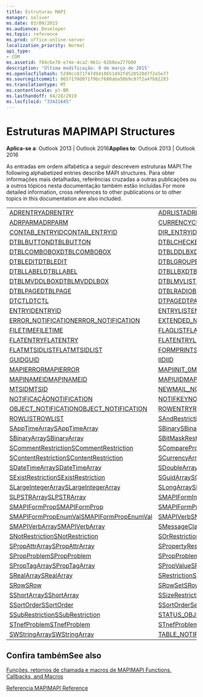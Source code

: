```yaml
---
title: Estruturas MAPI
manager: soliver
ms.date: 03/09/2015
ms.audience: Developer
ms.topic: reference
ms.prod: office-online-server
localization_priority: Normal
api_type:
- COM
ms.assetid: f84c6e70-e74e-4ca2-961c-0260ea277b00
description: 'Última modificação: 9 de março de 2015'
ms.openlocfilehash: 5290cc871f47d9410651492fd520520d7f2e5e77
ms.sourcegitcommit: 8657170d071f9bcf680aba50b9c07f2a4fb82283
ms.translationtype: MT
ms.contentlocale: pt-BR
ms.lasthandoff: 04/28/2019
ms.locfileid: "33421645"
---
```

# <a name="mapi-structures"></a><span data-ttu-id="7d392-103">Estruturas MAPI</span><span class="sxs-lookup"><span data-stu-id="7d392-103">MAPI Structures</span></span>

  
  
<span data-ttu-id="7d392-104">**Aplica-se a**: Outlook 2013 | Outlook 2016</span><span class="sxs-lookup"><span data-stu-id="7d392-104">**Applies to**: Outlook 2013 | Outlook 2016</span></span> 
  
<span data-ttu-id="7d392-105">As entradas em ordem alfabética a seguir descrevem estruturas MAPI.</span><span class="sxs-lookup"><span data-stu-id="7d392-105">The following alphabetized entries describe MAPI structures.</span></span> <span data-ttu-id="7d392-106">Para obter informações mais detalhadas, referências cruzadas a outras publicações ou a outros tópicos nesta documentação também estão incluídas.</span><span class="sxs-lookup"><span data-stu-id="7d392-106">For more detailed information, cross references to other publications or to other topics in this documentation are also included.</span></span>
  
|||
|:-----|:-----|
|[<span data-ttu-id="7d392-107">ADRENTRY</span><span class="sxs-lookup"><span data-stu-id="7d392-107">ADRENTRY</span></span>](adrentry.md) <br/> |[<span data-ttu-id="7d392-108">ADRLIST</span><span class="sxs-lookup"><span data-stu-id="7d392-108">ADRLIST</span></span>](adrlist.md) <br/> |
|[<span data-ttu-id="7d392-109">ADRPARM</span><span class="sxs-lookup"><span data-stu-id="7d392-109">ADRPARM</span></span>](adrparm.md) <br/> |[<span data-ttu-id="7d392-110">CURRENCY</span><span class="sxs-lookup"><span data-stu-id="7d392-110">CURRENCY</span></span>](currency.md) <br/> |
|[<span data-ttu-id="7d392-111">CONTAB_ENTRYID</span><span class="sxs-lookup"><span data-stu-id="7d392-111">CONTAB_ENTRYID</span></span>](contab_entryid.md) <br/> |[<span data-ttu-id="7d392-112">DIR_ENTRYID</span><span class="sxs-lookup"><span data-stu-id="7d392-112">DIR_ENTRYID</span></span>](dir_entryid.md) <br/> |
|[<span data-ttu-id="7d392-113">DTBLBUTTON</span><span class="sxs-lookup"><span data-stu-id="7d392-113">DTBLBUTTON</span></span>](dtblbutton.md) <br/> |[<span data-ttu-id="7d392-114">DTBLCHECKBOX</span><span class="sxs-lookup"><span data-stu-id="7d392-114">DTBLCHECKBOX</span></span>](dtblcheckbox.md) <br/> |
|[<span data-ttu-id="7d392-115">DTBLCOMBOBOX</span><span class="sxs-lookup"><span data-stu-id="7d392-115">DTBLCOMBOBOX</span></span>](dtblcombobox.md) <br/> |[<span data-ttu-id="7d392-116">DTBLDDLBX</span><span class="sxs-lookup"><span data-stu-id="7d392-116">DTBLDDLBX</span></span>](dtblddlbx.md) <br/> |
|[<span data-ttu-id="7d392-117">DTBLEDIT</span><span class="sxs-lookup"><span data-stu-id="7d392-117">DTBLEDIT</span></span>](dtbledit.md) <br/> |[<span data-ttu-id="7d392-118">DTBLGROUPBOX</span><span class="sxs-lookup"><span data-stu-id="7d392-118">DTBLGROUPBOX</span></span>](dtblgroupbox.md) <br/> |
|[<span data-ttu-id="7d392-119">DTBLLABEL</span><span class="sxs-lookup"><span data-stu-id="7d392-119">DTBLLABEL</span></span>](dtbllabel.md) <br/> |[<span data-ttu-id="7d392-120">DTBLLBX</span><span class="sxs-lookup"><span data-stu-id="7d392-120">DTBLLBX</span></span>](dtbllbx.md) <br/> |
|[<span data-ttu-id="7d392-121">DTBLMVDDLBOX</span><span class="sxs-lookup"><span data-stu-id="7d392-121">DTBLMVDDLBOX</span></span>](dtblmvddlbox.md) <br/> |[<span data-ttu-id="7d392-122">DTBLMVLISTBOX</span><span class="sxs-lookup"><span data-stu-id="7d392-122">DTBLMVLISTBOX</span></span>](dtblmvlistbox.md) <br/> |
|[<span data-ttu-id="7d392-123">DTBLPAGE</span><span class="sxs-lookup"><span data-stu-id="7d392-123">DTBLPAGE</span></span>](dtblpage.md) <br/> |[<span data-ttu-id="7d392-124">DTBLRADIOBUTTON</span><span class="sxs-lookup"><span data-stu-id="7d392-124">DTBLRADIOBUTTON</span></span>](dtblradiobutton.md) <br/> |
|[<span data-ttu-id="7d392-125">DTCTL</span><span class="sxs-lookup"><span data-stu-id="7d392-125">DTCTL</span></span>](dtctl.md) <br/> |[<span data-ttu-id="7d392-126">DTPAGE</span><span class="sxs-lookup"><span data-stu-id="7d392-126">DTPAGE</span></span>](dtpage.md) <br/> |
|[<span data-ttu-id="7d392-127">ENTRYID</span><span class="sxs-lookup"><span data-stu-id="7d392-127">ENTRYID</span></span>](entryid.md) <br/> |[<span data-ttu-id="7d392-128">ENTRYLIST</span><span class="sxs-lookup"><span data-stu-id="7d392-128">ENTRYLIST</span></span>](entrylist.md) <br/> |
|[<span data-ttu-id="7d392-129">ERROR_NOTIFICATION</span><span class="sxs-lookup"><span data-stu-id="7d392-129">ERROR_NOTIFICATION</span></span>](error_notification.md) <br/> |[<span data-ttu-id="7d392-130">EXTENDED_NOTIFICATION</span><span class="sxs-lookup"><span data-stu-id="7d392-130">EXTENDED_NOTIFICATION</span></span>](extended_notification.md) <br/> |
|[<span data-ttu-id="7d392-131">FILETIME</span><span class="sxs-lookup"><span data-stu-id="7d392-131">FILETIME</span></span>](filetime.md) <br/> |[<span data-ttu-id="7d392-132">FLAGLIST</span><span class="sxs-lookup"><span data-stu-id="7d392-132">FLAGLIST</span></span>](flaglist.md) <br/> |
|[<span data-ttu-id="7d392-133">FLATENTRY</span><span class="sxs-lookup"><span data-stu-id="7d392-133">FLATENTRY</span></span>](flatentry.md) <br/> |[<span data-ttu-id="7d392-134">FLATENTRYLIST</span><span class="sxs-lookup"><span data-stu-id="7d392-134">FLATENTRYLIST</span></span>](flatentrylist.md) <br/> |
|[<span data-ttu-id="7d392-135">FLATMTSIDLIST</span><span class="sxs-lookup"><span data-stu-id="7d392-135">FLATMTSIDLIST</span></span>](flatmtsidlist.md) <br/> |[<span data-ttu-id="7d392-136">FORMPRINTSETUP</span><span class="sxs-lookup"><span data-stu-id="7d392-136">FORMPRINTSETUP</span></span>](formprintsetup.md) <br/> |
|[<span data-ttu-id="7d392-137">GUID</span><span class="sxs-lookup"><span data-stu-id="7d392-137">GUID</span></span>](guid.md) <br/> |[<span data-ttu-id="7d392-138">IID</span><span class="sxs-lookup"><span data-stu-id="7d392-138">IID</span></span>](iid.md) <br/> |
|[<span data-ttu-id="7d392-139">MAPIERROR</span><span class="sxs-lookup"><span data-stu-id="7d392-139">MAPIERROR</span></span>](mapierror.md) <br/> |[<span data-ttu-id="7d392-140">MAPIINIT_0</span><span class="sxs-lookup"><span data-stu-id="7d392-140">MAPIINIT_0</span></span>](mapiinit_0.md) <br/> |
|[<span data-ttu-id="7d392-141">MAPINAMEID</span><span class="sxs-lookup"><span data-stu-id="7d392-141">MAPINAMEID</span></span>](mapinameid.md) <br/> |[<span data-ttu-id="7d392-142">MAPIUID</span><span class="sxs-lookup"><span data-stu-id="7d392-142">MAPIUID</span></span>](mapiuid.md) <br/> |
|[<span data-ttu-id="7d392-143">MTSID</span><span class="sxs-lookup"><span data-stu-id="7d392-143">MTSID</span></span>](mtsid.md) <br/> |[<span data-ttu-id="7d392-144">NEWMAIL_NOTIFICATION</span><span class="sxs-lookup"><span data-stu-id="7d392-144">NEWMAIL_NOTIFICATION</span></span>](newmail_notification.md) <br/> |
|[<span data-ttu-id="7d392-145">NOTIFICAÇÃO</span><span class="sxs-lookup"><span data-stu-id="7d392-145">NOTIFICATION</span></span>](notification.md) <br/> |[<span data-ttu-id="7d392-146">NOTIFKEY</span><span class="sxs-lookup"><span data-stu-id="7d392-146">NOTIFKEY</span></span>](notifkey.md) <br/> |
|[<span data-ttu-id="7d392-147">OBJECT_NOTIFICATION</span><span class="sxs-lookup"><span data-stu-id="7d392-147">OBJECT_NOTIFICATION</span></span>](object_notification.md) <br/> |[<span data-ttu-id="7d392-148">ROWENTRY</span><span class="sxs-lookup"><span data-stu-id="7d392-148">ROWENTRY</span></span>](rowentry.md) <br/> |
|[<span data-ttu-id="7d392-149">ROWLIST</span><span class="sxs-lookup"><span data-stu-id="7d392-149">ROWLIST</span></span>](rowlist.md) <br/> |[<span data-ttu-id="7d392-150">SAndRestriction</span><span class="sxs-lookup"><span data-stu-id="7d392-150">SAndRestriction</span></span>](sandrestriction.md) <br/> |
|[<span data-ttu-id="7d392-151">SAppTimeArray</span><span class="sxs-lookup"><span data-stu-id="7d392-151">SAppTimeArray</span></span>](sapptimearray.md) <br/> |[<span data-ttu-id="7d392-152">SBinary</span><span class="sxs-lookup"><span data-stu-id="7d392-152">SBinary</span></span>](sbinary.md) <br/> |
|[<span data-ttu-id="7d392-153">SBinaryArray</span><span class="sxs-lookup"><span data-stu-id="7d392-153">SBinaryArray</span></span>](sbinaryarray.md) <br/> |[<span data-ttu-id="7d392-154">SBitMaskRestriction</span><span class="sxs-lookup"><span data-stu-id="7d392-154">SBitMaskRestriction</span></span>](sbitmaskrestriction.md) <br/> |
|[<span data-ttu-id="7d392-155">SCommentRestriction</span><span class="sxs-lookup"><span data-stu-id="7d392-155">SCommentRestriction</span></span>](scommentrestriction.md) <br/> |[<span data-ttu-id="7d392-156">SComparePropsRestriction</span><span class="sxs-lookup"><span data-stu-id="7d392-156">SComparePropsRestriction</span></span>](scomparepropsrestriction.md) <br/> |
|[<span data-ttu-id="7d392-157">SContentRestriction</span><span class="sxs-lookup"><span data-stu-id="7d392-157">SContentRestriction</span></span>](scontentrestriction.md) <br/> |[<span data-ttu-id="7d392-158">SCurrencyArray</span><span class="sxs-lookup"><span data-stu-id="7d392-158">SCurrencyArray</span></span>](scurrencyarray.md) <br/> |
|[<span data-ttu-id="7d392-159">SDateTimeArray</span><span class="sxs-lookup"><span data-stu-id="7d392-159">SDateTimeArray</span></span>](sdatetimearray.md) <br/> |[<span data-ttu-id="7d392-160">SDoubleArray</span><span class="sxs-lookup"><span data-stu-id="7d392-160">SDoubleArray</span></span>](sdoublearray.md) <br/> |
|[<span data-ttu-id="7d392-161">SExistRestriction</span><span class="sxs-lookup"><span data-stu-id="7d392-161">SExistRestriction</span></span>](sexistrestriction.md) <br/> |[<span data-ttu-id="7d392-162">SGuidArray</span><span class="sxs-lookup"><span data-stu-id="7d392-162">SGuidArray</span></span>](sguidarray.md) <br/> |
|[<span data-ttu-id="7d392-163">SLargeIntegerArray</span><span class="sxs-lookup"><span data-stu-id="7d392-163">SLargeIntegerArray</span></span>](slargeintegerarray.md) <br/> |[<span data-ttu-id="7d392-164">SLongArray</span><span class="sxs-lookup"><span data-stu-id="7d392-164">SLongArray</span></span>](slongarray.md) <br/> |
|[<span data-ttu-id="7d392-165">SLPSTRArray</span><span class="sxs-lookup"><span data-stu-id="7d392-165">SLPSTRArray</span></span>](slpstrarray.md) <br/> |[<span data-ttu-id="7d392-166">SMAPIFormInfoArray</span><span class="sxs-lookup"><span data-stu-id="7d392-166">SMAPIFormInfoArray</span></span>](smapiforminfoarray.md) <br/> |
|[<span data-ttu-id="7d392-167">SMAPIFormProp</span><span class="sxs-lookup"><span data-stu-id="7d392-167">SMAPIFormProp</span></span>](smapiformprop.md) <br/> |[<span data-ttu-id="7d392-168">SMAPIFormPropArray</span><span class="sxs-lookup"><span data-stu-id="7d392-168">SMAPIFormPropArray</span></span>](smapiformproparray.md) <br/> |
|[<span data-ttu-id="7d392-169">SMAPIFormPropEnumVal</span><span class="sxs-lookup"><span data-stu-id="7d392-169">SMAPIFormPropEnumVal</span></span>](smapiformpropenumval.md) <br/> |[<span data-ttu-id="7d392-170">SMAPIVerb</span><span class="sxs-lookup"><span data-stu-id="7d392-170">SMAPIVerb</span></span>](smapiverb.md) <br/> |
|[<span data-ttu-id="7d392-171">SMAPIVerbArray</span><span class="sxs-lookup"><span data-stu-id="7d392-171">SMAPIVerbArray</span></span>](smapiverbarray.md) <br/> |[<span data-ttu-id="7d392-172">SMessageClassArray</span><span class="sxs-lookup"><span data-stu-id="7d392-172">SMessageClassArray</span></span>](smessageclassarray.md) <br/> |
|[<span data-ttu-id="7d392-173">SNotRestriction</span><span class="sxs-lookup"><span data-stu-id="7d392-173">SNotRestriction</span></span>](snotrestriction.md) <br/> |[<span data-ttu-id="7d392-174">SOrRestriction</span><span class="sxs-lookup"><span data-stu-id="7d392-174">SOrRestriction</span></span>](sorrestriction.md) <br/> |
|[<span data-ttu-id="7d392-175">SPropAttrArray</span><span class="sxs-lookup"><span data-stu-id="7d392-175">SPropAttrArray</span></span>](spropattrarray.md) <br/> |[<span data-ttu-id="7d392-176">SPropertyRestriction</span><span class="sxs-lookup"><span data-stu-id="7d392-176">SPropertyRestriction</span></span>](spropertyrestriction.md) <br/> |
|[<span data-ttu-id="7d392-177">SPropProblem</span><span class="sxs-lookup"><span data-stu-id="7d392-177">SPropProblem</span></span>](spropproblem.md) <br/> |[<span data-ttu-id="7d392-178">SPropProblemArray</span><span class="sxs-lookup"><span data-stu-id="7d392-178">SPropProblemArray</span></span>](spropproblemarray.md) <br/> |
|[<span data-ttu-id="7d392-179">SPropTagArray</span><span class="sxs-lookup"><span data-stu-id="7d392-179">SPropTagArray</span></span>](sproptagarray.md) <br/> |[<span data-ttu-id="7d392-180">SPropValue</span><span class="sxs-lookup"><span data-stu-id="7d392-180">SPropValue</span></span>](spropvalue.md) <br/> |
|[<span data-ttu-id="7d392-181">SRealArray</span><span class="sxs-lookup"><span data-stu-id="7d392-181">SRealArray</span></span>](srealarray.md) <br/> |[<span data-ttu-id="7d392-182">SRestriction</span><span class="sxs-lookup"><span data-stu-id="7d392-182">SRestriction</span></span>](srestriction.md) <br/> |
|[<span data-ttu-id="7d392-183">SRow</span><span class="sxs-lookup"><span data-stu-id="7d392-183">SRow</span></span>](srow.md) <br/> |[<span data-ttu-id="7d392-184">SRowSet</span><span class="sxs-lookup"><span data-stu-id="7d392-184">SRowSet</span></span>](srowset.md) <br/> |
|[<span data-ttu-id="7d392-185">SShortArray</span><span class="sxs-lookup"><span data-stu-id="7d392-185">SShortArray</span></span>](sshortarray.md) <br/> |[<span data-ttu-id="7d392-186">SSizeRestriction</span><span class="sxs-lookup"><span data-stu-id="7d392-186">SSizeRestriction</span></span>](ssizerestriction.md) <br/> |
|[<span data-ttu-id="7d392-187">SSortOrder</span><span class="sxs-lookup"><span data-stu-id="7d392-187">SSortOrder</span></span>](ssortorder.md) <br/> |[<span data-ttu-id="7d392-188">SSortOrderSet</span><span class="sxs-lookup"><span data-stu-id="7d392-188">SSortOrderSet</span></span>](ssortorderset.md) <br/> |
|[<span data-ttu-id="7d392-189">SSubRestriction</span><span class="sxs-lookup"><span data-stu-id="7d392-189">SSubRestriction</span></span>](ssubrestriction.md) <br/> |[<span data-ttu-id="7d392-190">STATUS_OBJECT_NOTIFICATION</span><span class="sxs-lookup"><span data-stu-id="7d392-190">STATUS_OBJECT_NOTIFICATION</span></span>](status_object_notification.md) <br/> |
|[<span data-ttu-id="7d392-191">STnefProblem</span><span class="sxs-lookup"><span data-stu-id="7d392-191">STnefProblem</span></span>](stnefproblem.md) <br/> |[<span data-ttu-id="7d392-192">STnefProblemArray</span><span class="sxs-lookup"><span data-stu-id="7d392-192">STnefProblemArray</span></span>](stnefproblemarray.md) <br/> |
|[<span data-ttu-id="7d392-193">SWStringArray</span><span class="sxs-lookup"><span data-stu-id="7d392-193">SWStringArray</span></span>](swstringarray.md) <br/> |[<span data-ttu-id="7d392-194">TABLE_NOTIFICATION</span><span class="sxs-lookup"><span data-stu-id="7d392-194">TABLE_NOTIFICATION</span></span>](table_notification.md) <br/> |
   
## <a name="see-also"></a><span data-ttu-id="7d392-195">Confira também</span><span class="sxs-lookup"><span data-stu-id="7d392-195">See also</span></span>



[<span data-ttu-id="7d392-196">Funções, retornos de chamada e macros de MAPI</span><span class="sxs-lookup"><span data-stu-id="7d392-196">MAPI Functions, Callbacks, and Macros</span></span>](mapi-functions-callbacks-and-macros.md)


[<span data-ttu-id="7d392-197">Referencia MAPI</span><span class="sxs-lookup"><span data-stu-id="7d392-197">MAPI Reference</span></span>](mapi-reference.md)

